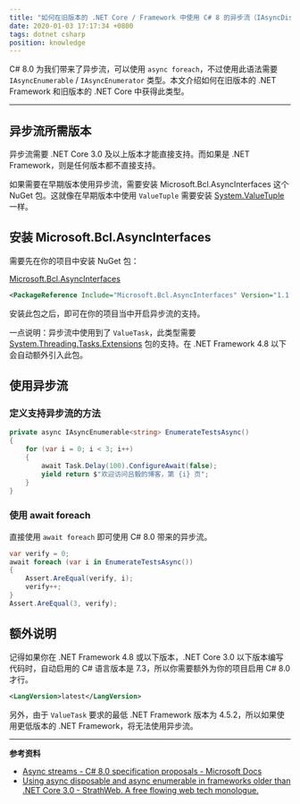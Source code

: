 ```yaml
---
title: "如何在旧版本的 .NET Core / Framework 中使用 C# 8 的异步流（IAsyncDisposable / IAsyncEnumerable / IAsyncEnumerator）"
date: 2020-01-03 17:17:34 +0800
tags: dotnet csharp
position: knowledge
---
```


C# 8.0 为我们带来了异步流，可以使用 `async foreach`，不过使用此语法需要 `IAsyncEnumerable` / `IAsyncEnumerator` 类型。本文介绍如何在旧版本的 .NET Framework 和旧版本的 .NET Core 中获得此类型。

---

<div id="toc"></div>

## 异步流所需版本

异步流需要 .NET Core 3.0 及以上版本才能直接支持。而如果是 .NET Framework，则是任何版本都不直接支持。

如果需要在早期版本使用异步流，需要安装 Microsoft.Bcl.AsyncInterfaces 这个 NuGet 包。这就像在早期版本中使用 `ValueTuple` 需要安装 [System.ValueTuple](https://www.nuget.org/packages/System.ValueTuple/) 一样。

## 安装 Microsoft.Bcl.AsyncInterfaces

需要先在你的项目中安装 NuGet 包：

[Microsoft.Bcl.AsyncInterfaces](https://www.nuget.org/packages/Microsoft.Bcl.AsyncInterfaces/)

```xml
<PackageReference Include="Microsoft.Bcl.AsyncInterfaces" Version="1.1.0" />
```

安装此包之后，即可在你的项目当中开启异步流的支持。

一点说明：异步流中使用到了 `ValueTask`，此类型需要 [System.Threading.Tasks.Extensions](https://www.nuget.org/packages/System.Threading.Tasks.Extensions) 包的支持。在 .NET Framework 4.8 以下会自动额外引入此包。

## 使用异步流

### 定义支持异步流的方法

```csharp
private async IAsyncEnumerable<string> EnumerateTestsAsync()
{
    for (var i = 0; i < 3; i++)
    {
        await Task.Delay(100).ConfigureAwait(false);
        yield return $"欢迎访问吕毅的博客，第 {i} 页";
    }
}
```

### 使用 await foreach

直接使用 `await foreach` 即可使用 C# 8.0 带来的异步流。

```csharp
var verify = 0;
await foreach (var i in EnumerateTestsAsync())
{
    Assert.AreEqual(verify, i);
    verify++;
}
Assert.AreEqual(3, verify);
```

## 额外说明

记得如果你在 .NET Framework 4.8 或以下版本，.NET Core 3.0 以下版本编写代码时，自动启用的 C# 语言版本是 7.3，所以你需要额外为你的项目启用 C# 8.0 才行。

```xml
<LangVersion>latest</LangVersion>
```

另外，由于 `ValueTask` 要求的最低 .NET Framework 版本为 4.5.2，所以如果使用更低版本的 .NET Framework，将无法使用异步流。

---

**参考资料**

- [Async streams - C# 8.0 specification proposals - Microsoft Docs](https://docs.microsoft.com/en-us/dotnet/csharp/language-reference/proposals/csharp-8.0/async-streams)
- [Using async disposable and async enumerable in frameworks older than .NET Core 3.0 - StrathWeb. A free flowing web tech monologue.](https://www.strathweb.com/2019/11/using-async-disposable-and-async-enumerable-in-frameworks-older-than-net-core-3-0/)
